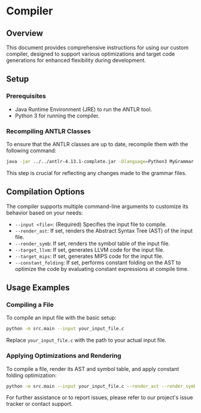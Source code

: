 # Compiler

## Overview

This document provides comprehensive instructions for using our custom compiler, designed to support various optimizations and target code generations for enhanced flexibility during development.

## Setup

### Prerequisites

- Java Runtime Environment (JRE) to run the ANTLR tool.
- Python 3 for running the compiler.

### Recompiling ANTLR Classes

To ensure that the ANTLR classes are up to date, recompile them with the following command:

```bash
java -jar ../../antlr-4.13.1-complete.jar -Dlanguage=Python3 MyGrammar.g4 -visitor
```

This step is crucial for reflecting any changes made to the grammar files.

## Compilation Options

The compiler supports multiple command-line arguments to customize its behavior based on your needs:

- `--input <file>`: (Required) Specifies the input file to compile.
- `--render_ast`: If set, renders the Abstract Syntax Tree (AST) of the input file.
- `--render_symb`: If set, renders the symbol table of the input file.
- `--target_llvm`: If set, generates LLVM code for the input file.
- `--target_mips`: If set, generates MIPS code for the input file.
- `--constant_folding`: If set, performs constant folding on the AST to optimize the code by evaluating constant expressions at compile time.

## Usage Examples

### Compiling a File

To compile an input file with the basic setup:

```bash
python -m src.main --input your_input_file.c
```

Replace `your_input_file.c` with the path to your actual input file.

### Applying Optimizations and Rendering

To compile a file, render its AST and symbol table, and apply constant folding optimization:

```bash
python -m src.main --input your_input_file.c --render_ast --render_symb --constant_folding
```

For further assistance or to report issues, please refer to our project's issue tracker or contact support.
